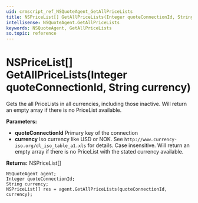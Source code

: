 ```yaml
---
uid: crmscript_ref_NSQuoteAgent_GetAllPriceLists
title: NSPriceList[] GetAllPriceLists(Integer quoteConnectionId, String currency)
intellisense: NSQuoteAgent.GetAllPriceLists
keywords: NSQuoteAgent, GetAllPriceLists
so.topic: reference
---
```


# NSPriceList[] GetAllPriceLists(Integer quoteConnectionId, String currency)

Gets the all PriceLists in all currencies, including those inactive. Will return an empty array if there is no PriceList available.

**Parameters:**

* **quoteConnectionId** Primary key of the connection
* **currency** Iso currency like USD or NOK. See `http://www.currency-iso.org/dl_iso_table_a1.xls` for details. Case insensitive. Will return an empty array if there is no PriceList with the stated currency available.

**Returns:** NSPriceList[]

```crmscript
NSQuoteAgent agent;
Integer quoteConnectionId;
String currency;
NSPriceList[] res = agent.GetAllPriceLists(quoteConnectionId, currency);
```
